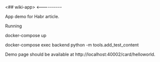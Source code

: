 <## wiki-app>
<----------
>
App demo for Habr article.

Running

docker-compose up

docker-compose exec backend python -m tools.add_test_content

Demo page should be available at http://localhost:40002/card/helloworld.
